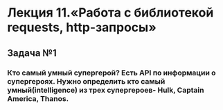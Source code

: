 # Лекция 11.«Работа с библиотекой requests, http-запросы»
## Задача №1
### Кто самый умный супергерой? Есть API по информации о супергероях. Нужно определить кто самый умный(intelligence) из трех супергероев- Hulk, Captain America, Thanos.
